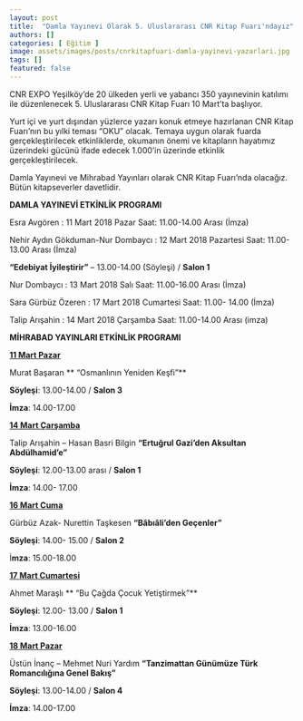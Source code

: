 ```yaml
---
layout: post
title:  "Damla Yayınevi Olarak 5. Uluslararası CNR Kitap Fuarı'ndayız"
authors: []
categories: [ Eğitim ]
image: assets/images/posts/cnrkitapfuari-damla-yayinevi-yazarlari.jpg
tags: []
featured: false
---
```

CNR EXPO Yeşilköy’de 20 ülkeden yerli ve yabancı 350 yayınevinin katılımı ile düzenlenecek 5. Uluslararası CNR Kitap Fuarı 10 Mart’ta başlıyor.

Yurt içi ve yurt dışından yüzlerce yazarı konuk etmeye hazırlanan CNR Kitap Fuarı’nın bu yılki teması “OKU” olacak. Temaya uygun olarak fuarda gerçekleştirilecek etkinliklerde, okumanın önemi ve kitapların hayatımız üzerindeki gücünü ifade edecek 1.000’in üzerinde etkinlik gerçekleştirilecek.

Damla Yayınevi ve Mihrabad Yayınları olarak CNR Kitap Fuarı&#8217;nda olacağız. Bütün kitapseverler davetlidir.

**DAMLA YAYINEVİ ETKİNLİK PROGRAMI**

Esra Avgören : 11 Mart 2018 Pazar Saat: 11.00-14.00 Arası (İmza)

Nehir Aydın Gökduman-Nur Dombaycı : 12 Mart 2018 Pazartesi Saat: 11.00-13.00 Arası (İmza)

**“Edebiyat İyileştirir”** – 13.00-14.00 (Söyleşi) / **Salon 1**

Nur Dombaycı : 13 Mart 2018 Salı Saat: 11.00-16.00 Arası (İmza)

Sara Gürbüz Özeren : 17 Mart 2018 Cumartesi Saat: 11.00- 14.00 (İmza)

Talip Arışahin : 14 Mart 2018 Çarşamba Saat: 11.00-14.00 Arası (imza)

**MİHRABAD YAYINLARI ETKİNLİK PROGRAMI**

<span style="text-decoration: underline;"><strong>11 Mart Pazar</strong></span>

Murat Başaran ** “Osmanlının Yeniden Keşfi”** 

**Söyleşi**: 13.00-14.00 / **Salon 3**

**İmza**: 14.00-17.00

**<span style="text-decoration: underline;">14 Mart Çarşamba</span>**

Talip Arışahin – Hasan Basri Bilgin **“Ertuğrul Gazi’den Aksultan Abdülhamid’e”**

**Söyleşi**: 12.00-13.00 arası / **Salon 1**

**İmza**: 14.00- 17.00

<span style="text-decoration: underline;"><strong>16 Mart Cuma</strong></span>

Gürbüz Azak- Nurettin Taşkesen **“Bâbıâli’den Geçenler”** 

**Söyleşi**: 14.00- 15.00 / **Salon 2**

İ**mza**: 15.00-18.00

<span style="text-decoration: underline;"><strong>17 Mart Cumartesi</strong></span>

Ahmet Maraşlı ** “Bu Çağda Çocuk Yetiştirmek”**

**Söyleşi**: 12.00- 13.00 / **Salon 1**

**İmza**: 13.00-16.00

<span style="text-decoration: underline;"><strong>18 Mart Pazar</strong></span>

Üstün İnanç – Mehmet Nuri Yardım **“Tanzimattan Günümüze Türk Romancılığına Genel Bakış”**

**Söyleşi**: 13.00-14.00 / **Salon 4**

**İmza**: 14.00-17.00